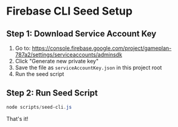 # Firebase CLI Seed Setup

## Step 1: Download Service Account Key

1. Go to: https://console.firebase.google.com/project/gameplan-787a2/settings/serviceaccounts/adminsdk
2. Click "Generate new private key"
3. Save the file as `serviceAccountKey.json` in this project root
4. Run the seed script

## Step 2: Run Seed Script

```powershell
node scripts/seed-cli.js
```

That's it!
